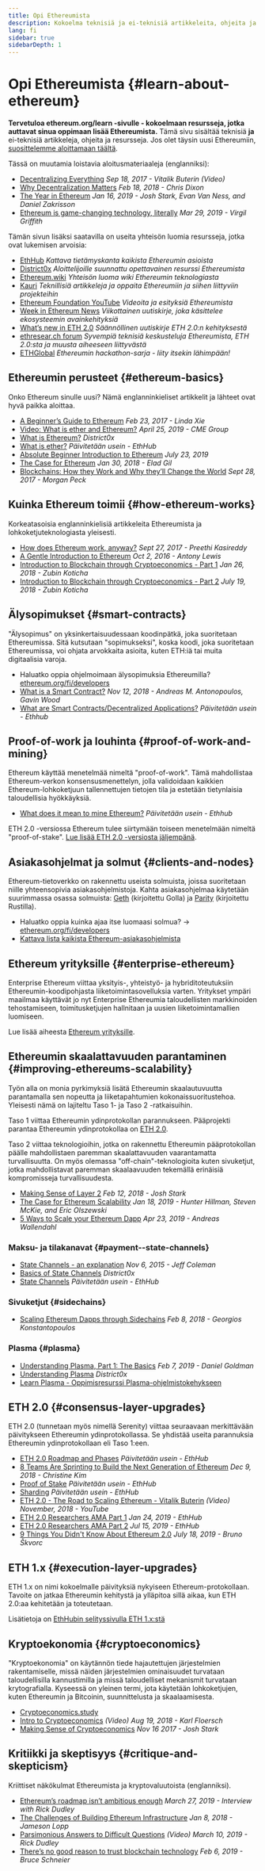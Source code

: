 ```yaml
---
title: Opi Ethereumista
description: Kokoelma teknisiä ja ei-teknisiä artikkeleita, ohjeita ja resursseja Ethereumin oppimiseen.
lang: fi
sidebar: true
sidebarDepth: 1
---
```


# Opi Ethereumista {#learn-about-ethereum}

**Tervetuloa ethereum.org/learn -sivulle - kokoelmaan resursseja, jotka auttavat sinua oppimaan lisää Ethereumista.** Tämä sivu sisältää teknisiä **ja** ei-teknisiä artikkeleja, ohjeita ja resursseja. Jos olet täysin uusi Ethereumiin, [suosittelemme aloittamaan täältä](/fi/beginners/).

Tässä on muutamia loistavia aloitusmateriaaleja (englanniksi):

- [Decentralizing Everything](https://www.youtube.com/watch?v=WSN5BaCzsbo&feature=youtu.be) _Sep 18, 2017 - Vitalik Buterin (Video)_
- [Why Decentralization Matters](https://medium.com/s/story/why-decentralization-matters-5e3f79f7638e) _Feb 18, 2018 - Chris Dixon_
- [The Year in Ethereum](https://medium.com/@jjmstark/the-year-in-ethereum-87a17d6f8276) _Jan 16, 2019 - Josh Stark, Evan Van Ness, and Daniel Zakrisson_
- [Ethereum is game-changing technology, literally](https://medium.com/@virgilgr/ethereum-is-game-changing-technology-literally-d67e01a01cf8) _Mar 29, 2019 - Virgil Griffith_

Tämän sivun lisäksi saatavilla on useita yhteisön luomia resursseja, jotka ovat lukemisen arvoisia:

- [EthHub](https://docs.ethhub.io) _Kattava tietämyskanta kaikista Ethereumin asioista_
- [District0x](https://education.district0x.io/general-topics/understanding-ethereum/) _Aloittelijoille suunnattu opettavainen resurssi Ethereumista_
- [Ethereum.wiki](https://eth.wiki) _Yhteisön luoma wiki Ethereumin teknologiasta_
- [Kauri](https://kauri.io) _Teknillisiä artikkeleja ja oppaita Ethereumiin ja siihen liittyviin projekteihin_
- [Ethereum Foundation YouTube](https://www.youtube.com/channel/UCNOfzGXD_C9YMYmnefmPH0g) _Videoita ja esityksiä Ethereumista_
- [Week in Ethereum News](https://weekinethereumnews.com/) _Viikottainen uutiskirje, joka käsittelee ekosysteemin avainkehityksiä_
- [What’s new in ETH 2.0](https://eth2.news) _Säännöllinen uutiskirje ETH 2.0:n kehityksestä_
- [ethresear.ch forum](https://ethresear.ch/) _Syvempiä teknisiä keskusteluja Ethereumista, ETH 2.0:sta ja muusta aiheeseen liittyvästä_
- [ETHGlobal](https://ethglobal.co) _Ethereumin hackathon-sarja - liity itsekin lähimpään!_

## Ethereumin perusteet {#ethereum-basics}

Onko Ethereum sinulle uusi? Nämä englanninkieliset artikkelit ja lähteet ovat hyvä paikka aloittaa.

- [A Beginner’s Guide to Ethereum](https://blog.coinbase.com/a-beginners-guide-to-ethereum-46dd486ceecf) _Feb 23, 2017 - Linda Xie_
- [Video: What is ether and Ethereum?](https://www.youtube.com/watch?v=fjnovGRQrRE) _April 25, 2019 - CME Group_
- [What is Ethereum?](https://education.district0x.io/general-topics/understanding-ethereum/what-is-ethereum/) _District0x_
- [What is ether?](https://docs.ethhub.io/ethereum-basics/what-is-ether/) _Päivitetään usein - EthHub_
- [Absolute Beginner Introduction to Ethereum](https://www.mewtopia.com/absolute-beginners-guide/) _July 23, 2019_
- [The Case for Ethereum](http://blog.eladgil.com/2018/01/the-case-for-ethereum.html) _Jan 30, 2018 - Elad Gil_
- [Blockchains: How they Work and Why they’ll Change the World](https://spectrum.ieee.org/computing/networks/blockchains-how-they-work-and-why-theyll-change-the-world) _Sept 28, 2017 - Morgan Peck_

## Kuinka Ethereum toimii {#how-ethereum-works}

Korkeatasoisia englanninkielisiä artikkeleita Ethereumista ja lohkoketjuteknologiasta yleisesti.

- [How does Ethereum work, anyway?](https://medium.com/@preethikasireddy/how-does-ethereum-work-anyway-22d1df506369) _Sept 27, 2017 - Preethi Kasireddy_
- [A Gentle Introduction to Ethereum](https://bitsonblocks.net/2016/10/02/gentle-introduction-ethereum/) _Oct 2, 2016 - Antony Lewis_
- [Introduction to Blockchain through Cryptoeconomics - Part 1](https://medium.com/blockchain-at-berkeley/introduction-to-blockchain-through-cryptoeconomics-part-1-bitcoin-369f245067f9) _Jan 26, 2018 - Zubin Koticha_
- [Introduction to Blockchain through Cryptoeconomics - Part 2](https://medium.com/mechanism-labs/introduction-to-bitcoin-through-cryptoeconomics-part-2-proof-of-work-and-nakamoto-consensus-1252f6a6c012) _July 19, 2018 - Zubin Koticha_

## Älysopimukset {#smart-contracts}

"Älysopimus" on yksinkertaisuudessaan koodinpätkä, joka suoritetaan Ethereumissa. Sitä kutsutaan "sopimukseksi", koska koodi, joka suoritetaan Ethereumissa, voi ohjata arvokkaita asioita, kuten ETH:iä tai muita digitaalisia varoja.

- Haluatko oppia ohjelmoimaan älysopimuksia Ethereumilla? [ethereum.org/fi/developers](/developers/)
- [What is a Smart Contract?](https://github.com/ethereumbook/ethereumbook/blob/develop/07smart-contracts-solidity.asciidoc#what-is-a-smart-contract) _Nov 12, 2018 - Andreas M. Antonopoulos, Gavin Wood_
- [What are Smart Contracts/Decentralized Applications?](https://docs.ethhub.io/ethereum-basics/what-is-ethereum/#what-are-smart-contracts-and-decentralized-applications) _Päivitetään usein - Ethhub_

## Proof-of-work ja louhinta {#proof-of-work-and-mining}

Ethereum käyttää menetelmää nimeltä "proof-of-work". Tämä mahdollistaa Ethereum-verkon konsensusmenettelyn, jolla validoidaan kaikkien Ethereum-lohkoketjuun tallennettujen tietojen tila ja estetään tietynlaisia taloudellisia hyökkäyksiä.

- [What does it mean to mine Ethereum?](https://docs.ethhub.io/using-ethereum/mining/) _Päivitetään usein - Ethhub_

ETH 2.0 -versiossa Ethereum tulee siirtymään toiseen menetelmään nimeltä "proof-of-stake". [Lue lisää ETH 2.0 -versiosta jäljempänä](#consensus-layer-upgrades).

## Asiakasohjelmat ja solmut {#clients-and-nodes}

Ethereum-tietoverkko on rakennettu useista solmuista, joissa suoritetaan niille yhteensopivia asiakasohjelmistoja. Kahta asiakasohjelmaa käytetään suurimmassa osassa solmuista: [Geth](https://geth.ethereum.org/) (kirjoitettu Golla) ja [Parity](https://www.parity.io/ethereum/) (kirjoitettu Rustilla).

- Haluatko oppia kuinka ajaa itse luomaasi solmua? → [ethereum.org/fi/developers](/developers/#clients-running-your-own-node/)
- [Kattava lista kaikista Ethereum-asiakasohjelmista](https://github.com/ConsenSys/ethereum-developer-tools-list#ethereum-clients)

## Ethereum yrityksille {#enterprise-ethereum}

Enterprise Ethereum viittaa yksityis-, yhteistyö- ja hybriditoteutuksiin Ethereumin-koodipohjasta liiketoimintasovelluksia varten. Yritykset ympäri maailmaa käyttävät jo nyt Enterprise Ethereumia taloudellisten markkinoiden tehostamiseen, toimitusketjujen hallnitaan ja uusien liiketoimintamallien luomiseen.

Lue lisää aiheesta [Ethereum yrityksille](/fi/enterprise/).

## Ethereumin skaalattavuuden parantaminen {#improving-ethereums-scalability}

Työn alla on monia pyrkimyksiä lisätä Ethereumin skaalautuvuutta parantamalla sen nopeutta ja liiketapahtumien kokonaissuoritustehoa. Yleisesti nämä on lajiteltu Taso 1- ja Taso 2 -ratkaisuihin.

Taso 1 viittaa Ethereumin ydinprotokollan parannukseen. Pääprojekti parantaa Ethereumin ydinprotokollaa on [ETH 2.0](#consensus-layer-upgrades).

Taso 2 viittaa teknologioihin, jotka on rakennettu Ethereumin pääprotokollan päälle mahdollistaen paremman skaalattavuuden vaarantamatta turvallisuutta. On myös olemassa "off-chain"-teknologioita kuten sivuketjut, jotka mahdollistavat paremman skaalaavuuden tekemällä erinäisiä kompromisseja turvallisuudesta.

- [Making Sense of Layer 2](https://medium.com/l4-media/making-sense-of-ethereums-layer-2-scaling-solutions-state-channels-plasma-and-truebit-22cb40dcc2f4) _Feb 12, 2018 - Josh Stark_
- [The Case for Ethereum Scalability](https://medium.com/connext/the-case-for-ethereum-scalability-d2a8035f880f) _Jan 18, 2019 - Hunter Hillman, Steven McKie, and Eric Olszewski_
- [5 Ways to Scale your Ethereum Dapp](https://kauri.io/article/7ccaaa2fe7f344d5bf53807cb5c01530) _Apr 23, 2019 - Andreas Wallendahl_

### Maksu- ja tilakanavat {#payment--state-channels}

- [State Channels - an explanation](https://www.jeffcoleman.ca/state-channels/) _Nov 6, 2015 - Jeff Coleman_
- [Basics of State Channels](https://education.district0x.io/general-topics/understanding-ethereum/basics-state-channels/) _District0x_
- [State Channels](https://docs.ethhub.io/ethereum-roadmap/layer-2-scaling/state-channels/) _Päivitetään usein - EthHub_

### Sivuketjut {#sidechains}

- [Scaling Ethereum Dapps through Sidechains](https://medium.com/loom-network/dappchains-scaling-ethereum-dapps-through-sidechains-f99e51fff447) _Feb 8, 2018 - Georgios Konstantopoulos_

### Plasma {#plasma}

- [Understanding Plasma, Part 1: The Basics](https://www.theblockcrypto.com/2019/02/07/understanding-plasma-part-1-the-basics/) _Feb 7, 2019 - Daniel Goldman_
- [Understanding Plasma](https://education.district0x.io/general-topics/understanding-ethereum/understanding-plasma/) _District0x_
- [Learn Plasma - Oppimisresurssi Plasma-ohjelmistokehykseen](https://www.learnplasma.org/en/)

## ETH 2.0 {#consensus-layer-upgrades}

ETH 2.0 (tunnetaan myös nimellä Serenity) viittaa seuraavaan merkittävään päivitykseen Ethereumin ydinprotokollassa. Se yhdistää useita parannuksia Ethereumin ydinprotokollaan eli Taso 1:een.

- [ETH 2.0 Roadmap and Phases](https://docs.ethhub.io/ethereum-roadmap/ethereum-2.0/eth-2.0-phases/) _Päivitetään usein - EthHub_
- [8 Teams Are Sprinting to Build the Next Generation of Ethereum](https://www.coindesk.com/next-gen-buidlers-the-8-teams-working-on-ethereum-2-0) _Dec 9, 2018 - Christine Kim_
- [Proof of Stake](https://docs.ethhub.io/ethereum-roadmap/ethereum-2.0/proof-of-stake/) _Päivitetään usein - EthHub_
- [Sharding](https://docs.ethhub.io/ethereum-roadmap/ethereum-2.0/sharding/) _Päivitetään usein - EthHub_
- [ETH 2.0 - The Road to Scaling Ethereum - Vitalik Buterin](https://youtu.be/kCVpDrlVesA) _(Video) November, 2018 - YouTube_
- [ETH 2.0 Researchers AMA Part 1](https://docs.ethhub.io/other/ethereum-2.0-ama/#part-1) _Jan 24, 2019 - EthHub_
- [ETH 2.0 Researchers AMA Part 2](https://docs.ethhub.io/other/ethereum-2.0-ama/#part-2) _Jul 15, 2019 - EthHub_
- [9 Things You Didn't Know About Ethereum 2.0](https://our.status.im/9-things-you-didnt-know-about-ethereum-2-0/) _July 18, 2019 - Bruno Škvorc_

## ETH 1.x {#execution-layer-upgrades}

ETH 1.x on nimi kokoelmalle päivityksiä nykyiseen Ethereum-protokollaan. Tavoite on jatkaa Ethereumin kehitystä ja ylläpitoa sillä aikaa, kun ETH 2.0:aa kehitetään ja toteutetaan.

Lisätietoja on [EthHubin selityssivulla ETH 1.x:stä](https://docs.ethhub.io/ethereum-roadmap/ethereum-1.x/)

## Kryptoekonomia {#cryptoeconomics}

"Kryptoekonomia" on käytännön tiede hajautettujen järjestelmien rakentamiselle, missä näiden järjestelmien ominaisuudet turvataan taloudellisilla kannustimilla ja missä taloudelliset mekanismit turvataan krytografialla. Kyseessä on yleinen termi, jota käytetään lohkoketjujen, kuten Ethereumin ja Bitcoinin, suunnittelusta ja skaalaamisesta.

- [Cryptoeconomics.study](https://cryptoeconomics.study/)
- [Intro to Cryptoeconomics](https://www.youtube.com/watch?v=F0FCI8GxO5I) _(Video) Aug 19, 2018 - Karl Floersch_
- [Making Sense of Cryptoeconomics](https://medium.com/l4-media/making-sense-of-cryptoeconomics-5edea77e4e8d) _Nov 16 2017 - Josh Stark_

## Kritiikki ja skeptisyys {#critique-and-skepticism}

Kriittiset näkökulmat Ethereumista ja kryptovaluutoista (englanniksi).

- [Ethereum’s roadmap isn’t ambitious enough](https://decryptmedia.com/6136/vulcanize-rick-dudley-ethereum-roadmap-makerdao-polkadot) _March 27, 2019 - Interview with Rick Dudley_
- [The Challenges of Building Ethereum Infrastructure](https://medium.com/@lopp/the-challenges-of-building-ethereum-infrastructure-87e443e47a4b) _Jan 8, 2018 - Jameson Lopp_
- [Parsimonious Answers to Difficult Questions](https://www.youtube.com/watch?v=GOkSg0BuSdw&feature=youtu.be) _(Video) March 10, 2019 - Rick Dudley_
- [There’s no good reason to trust blockchain technology](https://www.wired.com/story/theres-no-good-reason-to-trust-blockchain-technology/) _Feb 6, 2019 - Bruce Schneier_
